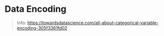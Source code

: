 # Data Encoding

> Info: https://towardsdatascience.com/all-about-categorical-variable-encoding-305f3361fd02